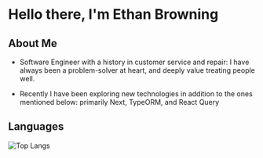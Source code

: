 # Hello there, I'm Ethan Browning


About Me
--
- Software Engineer with a history in customer service and repair: I have always been a problem-solver at heart, and deeply value treating people well. 

- Recently I have been exploring new technologies in addition to the ones mentioned below: primarily Next, TypeORM, and React Query




Languages
--

![Top Langs](https://github-readme-stats.vercel.app/api/top-langs/?username=eebrowning)



